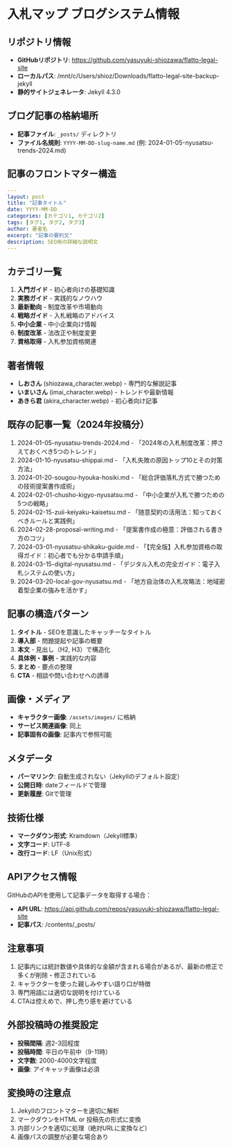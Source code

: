 # 入札マップ ブログシステム情報

## リポジトリ情報
- **GitHubリポジトリ**: https://github.com/yasuyuki-shiozawa/flatto-legal-site
- **ローカルパス**: /mnt/c/Users/shioz/Downloads/flatto-legal-site-backup-jekyll
- **静的サイトジェネレータ**: Jekyll 4.3.0

## ブログ記事の格納場所
- **記事ファイル**: `_posts/` ディレクトリ
- **ファイル名規則**: `YYYY-MM-DD-slug-name.md` (例: 2024-01-05-nyusatsu-trends-2024.md)

## 記事のフロントマター構造
```yaml
---
layout: post
title: "記事タイトル"
date: YYYY-MM-DD
categories: [カテゴリ1, カテゴリ2]
tags: [タグ1, タグ2, タグ3]
author: 著者名
excerpt: "記事の要約文"
description: SEO用の詳細な説明文
---
```

## カテゴリ一覧
1. **入門ガイド** - 初心者向けの基礎知識
2. **実務ガイド** - 実践的なノウハウ
3. **最新動向** - 制度改革や市場動向
4. **戦略ガイド** - 入札戦略のアドバイス
5. **中小企業** - 中小企業向け情報
6. **制度改革** - 法改正や制度変更
7. **資格取得** - 入札参加資格関連

## 著者情報
- **しおさん** (shiozawa_character.webp) - 専門的な解説記事
- **いまいさん** (imai_character.webp) - トレンドや最新情報
- **あきら君** (akira_character.webp) - 初心者向け記事

## 既存の記事一覧（2024年投稿分）
1. 2024-01-05-nyusatsu-trends-2024.md - 「2024年の入札制度改革：押さえておくべき5つのトレンド」
2. 2024-01-10-nyusatsu-shippai.md - 「入札失敗の原因トップ10とその対策方法」
3. 2024-01-20-sougou-hyouka-hosiki.md - 「総合評価落札方式で勝つための技術提案書作成術」
4. 2024-02-01-chusho-kigyo-nyusatsu.md - 「中小企業が入札で勝つための5つの戦略」
5. 2024-02-15-zuii-keiyaku-kaisetsu.md - 「随意契約の活用法：知っておくべきルールと実践例」
6. 2024-02-28-proposal-writing.md - 「提案書作成の極意：評価される書き方のコツ」
7. 2024-03-01-nyusatsu-shikaku-guide.md - 「【完全版】入札参加資格の取得ガイド：初心者でも分かる申請手順」
8. 2024-03-15-digital-nyusatsu.md - 「デジタル入札の完全ガイド：電子入札システムの使い方」
9. 2024-03-20-local-gov-nyusatsu.md - 「地方自治体の入札攻略法：地域密着型企業の強みを活かす」

## 記事の構造パターン
1. **タイトル** - SEOを意識したキャッチーなタイトル
2. **導入部** - 問題提起や記事の概要
3. **本文** - 見出し（H2, H3）で構造化
4. **具体例・事例** - 実践的な内容
5. **まとめ** - 要点の整理
6. **CTA** - 相談や問い合わせへの誘導

## 画像・メディア
- **キャラクター画像**: `/assets/images/` に格納
- **サービス関連画像**: 同上
- **記事固有の画像**: 記事内で参照可能

## メタデータ
- **パーマリンク**: 自動生成されない（Jekyllのデフォルト設定）
- **公開日時**: dateフィールドで管理
- **更新履歴**: Gitで管理

## 技術仕様
- **マークダウン形式**: Kramdown（Jekyll標準）
- **文字コード**: UTF-8
- **改行コード**: LF（Unix形式）

## APIアクセス情報
GitHubのAPIを使用して記事データを取得する場合：
- **API URL**: https://api.github.com/repos/yasuyuki-shiozawa/flatto-legal-site
- **記事パス**: /contents/_posts/

## 注意事項
1. 記事内には統計数値や具体的な金額が含まれる場合があるが、最新の修正で多くが削除・修正されている
2. キャラクターを使った親しみやすい語り口が特徴
3. 専門用語には適切な説明を付けている
4. CTAは控えめで、押し売り感を避けている

## 外部投稿時の推奨設定
- **投稿間隔**: 週2-3回程度
- **投稿時間**: 平日の午前中（9-11時）
- **文字数**: 2000-4000文字程度
- **画像**: アイキャッチ画像は必須

## 変換時の注意点
1. Jekyllのフロントマターを適切に解析
2. マークダウンをHTML or 投稿先の形式に変換
3. 内部リンクを適切に処理（絶対URLに変換など）
4. 画像パスの調整が必要な場合あり